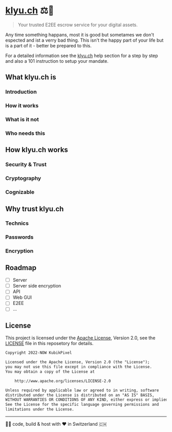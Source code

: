 # [klyu.ch](https://klyu.ch/) ⚖️🔐

> Your trusted E2EE escrow service for your digital assets.

Any time something happans, most it is good but sometames we don't espected and
ist a verry bad thing. This isn't the happy part of your life but is a part of
it - better be prepared to this.

For a detailed information see the [klyu.ch](https://klyu.ch/help/) help section
for a step by step and also a 101 instruction to setup your mandate.

## What klyu.ch is

### Introduction

### How it works

### What is it not

### Who needs this

## How klyu.ch works

### Security & Trust

### Cryptography

### Cognizable

## Why trust klyu.ch

### Technics

### Passwords

### Encryption

## Roadmap

* [ ] Server
* [ ] Server side encryption
* [ ] API
* [ ] Web GUI
* [ ] E2EE
* [ ] ...

## License

This project is licensed under the
[Apache License](https://www.apache.org/licenses/LICENSE-2.0), Version 2.0,
see the [LICENSE](LICENSE) file in this reposetory for details.

```txt
Copyright 2022-NOW KubikPixel

Licensed under the Apache License, Version 2.0 (the "License");
you may not use this file except in compliance with the License.
You may obtain a copy of the License at

    http://www.apache.org/licenses/LICENSE-2.0

Unless required by applicable law or agreed to in writing, software
distributed under the License is distributed on an "AS IS" BASIS,
WITHOUT WARRANTIES OR CONDITIONS OF ANY KIND, either express or implied.
See the License for the specific language governing permissions and
limitations under the License.
```

---

👨‍💻 code, build & host with ❤️ in Switzerland 🇨🇭
